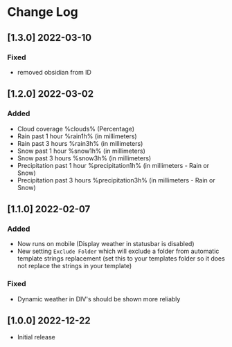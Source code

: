 # Change Log
<!--
### Added
### Changed
### Deprecated
### Removed
### Fixed
### Security
### Updated
-->

<!-- ## [v-inc] ${YEAR4}-${MONTHNUMBER}-${DATE} -->

## [1.3.0] 2022-03-10
### Fixed
- removed obsidian from ID

## [1.2.0] 2022-03-02
### Added
- Cloud coverage %clouds% (Percentage)
- Rain past 1 hour %rain1h% (in millimeters)
- Rain past 3 hours %rain3h% (in millimeters)
- Snow past 1 hour %snow1h% (in millimeters)
- Snow past 3 hours %snow3h% (in millimeters)
- Precipitation past 1 hour %precipitation1h% (in millimeters - Rain or Snow)
- Precipitation past 3 hours %precipitation3h% (in millimeters - Rain or Snow)

## [1.1.0] 2022-02-07
### Added
- Now runs on mobile (Display weather in statusbar is disabled)
- New setting `Exclude Folder` which will exclude a folder from automatic template strings replacement (set this to your templates folder so it does not replace the strings in your template)

### Fixed
- Dynamic weather in DIV's should be shown more reliably

## [1.0.0] 2022-12-22
- Initial release
